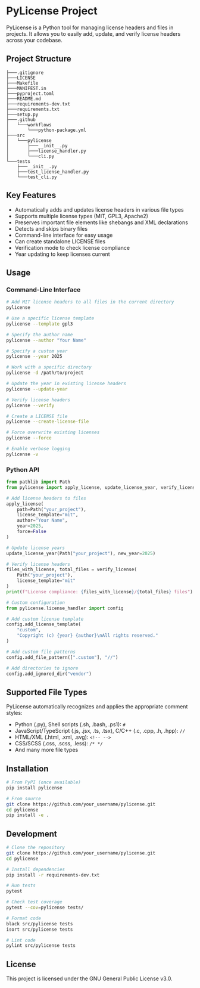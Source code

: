 # PyLicense Project

PyLicense is a Python tool for managing license headers and files in projects. It allows you to easily add, update, and verify license headers across your codebase.

## Project Structure

```plaintext
├───.gitignore
├───LICENSE
├───Makefile
├───MANIFEST.in
├───pyproject.toml
├───README.md
├───requirements-dev.txt
├───requirements.txt
├───setup.py
├───.github
│   └───workflows
│       └───python-package.yml
├───src
│   └───pylicense
│       ├───__init__.py
│       ├───license_handler.py
│       └───cli.py
└───tests
    ├───__init__.py
    ├───test_license_handler.py
    └───test_cli.py
```

## Key Features

- Automatically adds and updates license headers in various file types
- Supports multiple license types (MIT, GPL3, Apache2)
- Preserves important file elements like shebangs and XML declarations
- Detects and skips binary files
- Command-line interface for easy usage
- Can create standalone LICENSE files
- Verification mode to check license compliance
- Year updating to keep licenses current

## Usage

### Command-Line Interface

```bash
# Add MIT license headers to all files in the current directory
pylicense

# Use a specific license template
pylicense --template gpl3

# Specify the author name
pylicense --author "Your Name"

# Specify a custom year
pylicense --year 2025

# Work with a specific directory
pylicense -d /path/to/project

# Update the year in existing license headers
pylicense --update-year

# Verify license headers
pylicense --verify

# Create a LICENSE file
pylicense --create-license-file

# Force overwrite existing licenses
pylicense --force

# Enable verbose logging
pylicense -v
```

### Python API

```python
from pathlib import Path
from pylicense import apply_license, update_license_year, verify_license

# Add license headers to files
apply_license(
    path=Path("your_project"),
    license_template="mit",
    author="Your Name",
    year=2025,
    force=False
)

# Update license years
update_license_year(Path("your_project"), new_year=2025)

# Verify license headers
files_with_license, total_files = verify_license(
    Path("your_project"),
    license_template="mit"
)
print(f"License compliance: {files_with_license}/{total_files} files")

# Custom configuration
from pylicense.license_handler import config

# Add custom license template
config.add_license_template(
    "custom",
    "Copyright (c) {year} {author}\nAll rights reserved."
)

# Add custom file patterns
config.add_file_pattern([".custom"], "//")

# Add directories to ignore
config.add_ignored_dir("vendor")
```

## Supported File Types

PyLicense automatically recognizes and applies the appropriate comment styles:

- Python (.py), Shell scripts (.sh, .bash, .ps1): `#`
- JavaScript/TypeScript (.js, .jsx, .ts, .tsx), C/C++ (.c, .cpp, .h, .hpp): `//`
- HTML/XML (.html, .xml, .svg): `<!-- -->`
- CSS/SCSS (.css, .scss, .less): `/* */`
- And many more file types

## Installation

```bash
# From PyPI (once available)
pip install pylicense

# From source
git clone https://github.com/your_username/pylicense.git
cd pylicense
pip install -e .
```

## Development

```bash
# Clone the repository
git clone https://github.com/your_username/pylicense.git
cd pylicense

# Install dependencies
pip install -r requirements-dev.txt

# Run tests
pytest

# Check test coverage
pytest --cov=pylicense tests/

# Format code
black src/pylicense tests
isort src/pylicense tests

# Lint code
pylint src/pylicense tests
```

## License

This project is licensed under the GNU General Public License v3.0.
